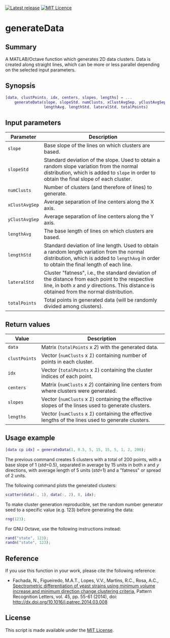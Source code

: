 [![Latest release](https://img.shields.io/github/release/fakenmc/generateData.svg)](https://github.com/fakenmc/generateData/releases)
[![MIT Licence](https://img.shields.io/badge/license-MIT-yellowgreen.svg)](https://opensource.org/licenses/MIT/)

# generateData

## Summary

A MATLAB/Octave function which generates 2D data clusters. Data is
created along straight lines, which can be more or less parallel
depending on the selected input parameters.

## Synopsis

```MATLAB
[data, clustPoints, idx, centers, slopes, lengths] = ...
    generateData(slope, slopeStd, numClusts, xClustAvgSep, yClustAvgSep, ...
                 lengthAvg, lengthStd, lateralStd, totalPoints)
```

## Input parameters

  Parameter      | Description
  -------------- | ------------------------------------------------------------------------------------------------------
  `slope`        | Base slope of the lines on which clusters are based.
  `slopeStd`     | Standard deviation of the slope. Used to obtain a random slope variation from the normal distribution, which is added to `slope` in order to obtain the final slope of each cluster.
  `numClusts`    | Number of clusters (and therefore of lines) to generate.
  `xClustAvgSep` | Average separation of line centers along the X axis.
  `yClustAvgSep` | Average separation of line centers along the Y axis.
  `lengthAvg`    | The base length of lines on which clusters are based.
  `lengthStd`    | Standard deviation of line length. Used to obtain a random length variation from the normal distribution, which is added to `lengthAvg` in order to obtain the final length of each line.
  `lateralStd`   | Cluster "fatness", i.e., the standard deviation of the distance from each point to the respective line, in both *x* and *y* directions. This distance is obtained from the normal distribution.
  `totalPoints`  | Total points in generated data (will be randomly divided among clusters).

## Return values

  Value         | Description
  ------------- | --------------------------------------------------------------------------------------
  `data`        | Matrix (`totalPoints` x *2*) with the generated data.
  `clustPoints` | Vector (`numClusts` x *1*) containing number of points in each cluster.
  `idx`         | Vector (`totalPoints` x *1*) containing the cluster indices of each point.
  `centers`     | Matrix (`numClusts` x *2*) containing line centers from where clusters were generated.
  `slopes`      | Vector (`numClusts` x *1*) containing the effective slopes of the linses used to generate clusters.
  `lengths`     | Vector (`numClusts` x *1*) containing the effective lengths of the lines used to generate clusters.

## Usage example

```MATLAB
[data cp idx] = generateData(1, 0.5, 5, 15, 15, 5, 1, 2, 200);
```

The previous command creates 5 clusters with a total of 200 points, with
a base slope of 1 (*std*=0.5), separated in average by 15 units in both
*x* and *y* directions, with average length of 5 units (*std*=1) and a
"fatness" or spread of 2 units.

The following command plots the generated clusters:

```MATLAB
scatter(data(:, 1), data(:, 2), 8, idx);
```

To make cluster generation reproducible, set the random number generator seed
to a specific value (e.g. 123) before generating the data:

```MATLAB
rng(123);
```

For GNU Octave, use the following instructions instead:

```MATLAB
rand("state", 123);
randn("state", 123);
```

## Reference

If you use this function in your work, please cite the following reference:

- Fachada, N., Figueiredo, M.A.T., Lopes, V.V., Martins, R.C., Rosa,
A.C., [Spectrometric differentiation of yeast strains using minimum volume
increase and minimum direction change clustering criteria](http://www.sciencedirect.com/science/article/pii/S0167865514000889),
Pattern Recognition Letters, vol. 45, pp. 55-61 (2014), doi: http://dx.doi.org/10.1016/j.patrec.2014.03.008

## License

This script is made available under the [MIT License](LICENSE).
